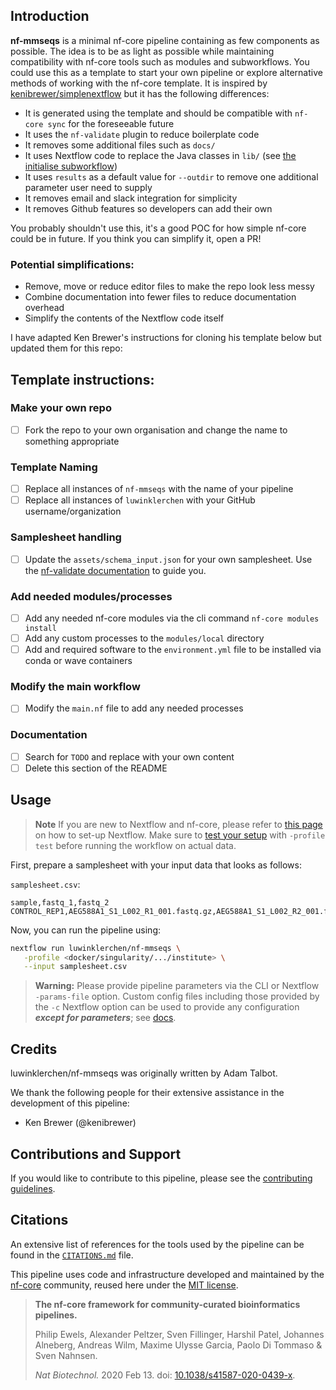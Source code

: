 ## Introduction

**nf-mmseqs** is a minimal nf-core pipeline containing as few components as possible. The idea is to be as light as possible while maintaining compatibility with nf-core tools such as modules and subworkflows. You could use this as a template to start your own pipeline or explore alternative methods of working with the nf-core template. It is inspired by [kenibrewer/simplenextflow](https://github.com/kenibrewer/simplenextflow) but it has the following differences:

- It is generated using the template and should be compatible with `nf-core sync` for the foreseeable future
- It uses the `nf-validate` plugin to reduce boilerplate code
- It removes some additional files such as `docs/`
- It uses Nextflow code to replace the Java classes in `lib/` (see [the initialise subworkflow](./subworkflows/local/initialise.nf))
- It uses `results` as a default value for `--outdir` to remove one additional parameter user need to supply
- It removes email and slack integration for simplicity
- It removes Github features so developers can add their own

You probably shouldn't use this, it's a good POC for how simple nf-core could be in future. If you think you can simplify it, open a PR!

### Potential simplifications:

- Remove, move or reduce editor files to make the repo look less messy
- Combine documentation into fewer files to reduce documentation overhead
- Simplify the contents of the Nextflow code itself

I have adapted Ken Brewer's instructions for cloning his template below but updated them for this repo:

## Template instructions:

### Make your own repo

- [ ] Fork the repo to your own organisation and change the name to something appropriate

### Template Naming

- [ ] Replace all instances of `nf-mmseqs` with the name of your pipeline
- [ ] Replace all instances of `luwinklerchen` with your GitHub username/organization

### Samplesheet handling

- [ ] Update the `assets/schema_input.json` for your own samplesheet. Use the [nf-validate documentation](https://nextflow-io.github.io/nf-validation/nextflow_schema/sample_sheet_schema_specification/) to guide you.

### Add needed modules/processes

- [ ] Add any needed nf-core modules via the cli command `nf-core modules install`
- [ ] Add any custom processes to the `modules/local` directory
- [ ] Add and required software to the `environment.yml` file to be installed via conda or wave containers

### Modify the main workflow

- [ ] Modify the `main.nf` file to add any needed processes

### Documentation

- [ ] Search for `TODO` and replace with your own content
- [ ] Delete this section of the README

## Usage

> **Note**
> If you are new to Nextflow and nf-core, please refer to [this page](https://nf-co.re/docs/usage/installation) on how
> to set-up Nextflow. Make sure to [test your setup](https://nf-co.re/docs/usage/introduction#how-to-run-a-pipeline)
> with `-profile test` before running the workflow on actual data.

First, prepare a samplesheet with your input data that looks as follows:

`samplesheet.csv`:

```csv
sample,fastq_1,fastq_2
CONTROL_REP1,AEG588A1_S1_L002_R1_001.fastq.gz,AEG588A1_S1_L002_R2_001.fastq.gz
```

Now, you can run the pipeline using:

```bash
nextflow run luwinklerchen/nf-mmseqs \
   -profile <docker/singularity/.../institute> \
   --input samplesheet.csv
```

> **Warning:**
> Please provide pipeline parameters via the CLI or Nextflow `-params-file` option. Custom config files including those
> provided by the `-c` Nextflow option can be used to provide any configuration _**except for parameters**_;
> see [docs](https://nf-co.re/usage/configuration#custom-configuration-files).

## Credits

luwinklerchen/nf-mmseqs was originally written by Adam Talbot.

We thank the following people for their extensive assistance in the development of this pipeline:

- Ken Brewer (@kenibrewer)

## Contributions and Support

If you would like to contribute to this pipeline, please see the [contributing guidelines](.github/CONTRIBUTING.md).

## Citations

An extensive list of references for the tools used by the pipeline can be found in the [`CITATIONS.md`](CITATIONS.md) file.

This pipeline uses code and infrastructure developed and maintained by the [nf-core](https://nf-co.re) community, reused here under the [MIT license](https://github.com/nf-core/tools/blob/master/LICENSE).

> **The nf-core framework for community-curated bioinformatics pipelines.**
>
> Philip Ewels, Alexander Peltzer, Sven Fillinger, Harshil Patel, Johannes Alneberg, Andreas Wilm, Maxime Ulysse Garcia, Paolo Di Tommaso & Sven Nahnsen.
>
> _Nat Biotechnol._ 2020 Feb 13. doi: [10.1038/s41587-020-0439-x](https://dx.doi.org/10.1038/s41587-020-0439-x).
